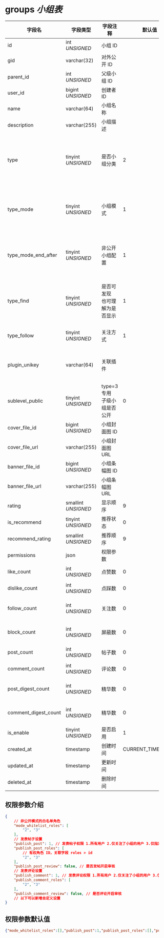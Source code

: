 # groups *小组表*

| 字段名 | 字段类型 | 字段注释 | 默认值 | 可空 | 备注 |
| --- | --- | --- | --- | --- | --- |
| id | int *UNSIGNED* | 小组 ID | | NO | 自动递增 |
| gid | varchar(32) | 对外公开 ID |  | NO | **唯一值** |
| parent_id | int *UNSIGNED* | 父级小组 ID |  | YES | type=2 时使用 |
| user_id | bigint *UNSIGNED* | 创建者 ID |  | YES | 关联字段 [users->id](../users/users.md) |
| name | varchar(64) | 小组名称 |  | NO | **多语言**  |
| description | varchar(255) | 小组描述 |  | YES | **多语言** |
| type | tinyint *UNSIGNED* | 是否小组分类 | 2 | NO | 1.小组分类（仅作为父级小组，不可发帖）<br>2.小组<br>3.子小组，小组内小组 |
| type_mode | tinyint *UNSIGNED* | 小组模式 | 1 | NO | 1.公开（任何人都能查看小组内帖子）<br>2.非公开（只有成员才能查看小组内帖子） |
| type_mode_end_after | tinyint *UNSIGNED* | 非公开小组配置 | 1 | NO | 1.不限制<br>2.小组内容全部不可见<br>3.到期前内容可见，新内容不可见 |
| type_find | tinyint *UNSIGNED* | 是否可发现<br>也可理解为是否显示 | 1 | NO | 1.可发现（任何人都能找到这个小组）<br>2.不可发现（只有成员能找到这个小组） |
| type_follow | tinyint *UNSIGNED* | 关注方式 | 1 | NO | 1.原生方式 / 2.插件方式 / 3.关闭 |
| plugin_unikey | varchar(64) | 关联插件 |  | YES | type_follow=2 时使用<br>关联字段 [plugins->unikey](../plugins/plugins.md) |
| sublevel_public | tinyint *UNSIGNED* | type=3 专用<br>子级小组是否公开 | 0 | NO | 0.不公开，仅小组内专用<br>1.公开，全站可见 |
| cover_file_id | bigint *UNSIGNED* | 小组封面图 ID |  | YES | 关联字段 [files->id](../systems/files.md) |
| cover_file_url | varchar(255) | 小组封面图 URL |  | YES |  |
| banner_file_id | bigint *UNSIGNED* | 小组条幅图 ID |  | YES | 关联字段 [files->id](../systems/files.md) |
| banner_file_url | varchar(255) | 小组条幅图 URL |  | YES |  |
| rating | smallint *UNSIGNED* | 显示顺序 | 9 | NO | 升序排序 |
| is_recommend | tinyint *UNSIGNED* | 推荐状态 | 0 | NO | 0.不推荐 / 1.推荐 |
| recommend_rating | smallint *UNSIGNED* | 推荐顺序 | 9 | NO | 升序排序 |
| permissions | json | 权限参数 |  | NO |  |
| like_count | int *UNSIGNED* | 点赞数 | 0 | NO | 有多少用户点赞了该小组 |
| dislike_count | int *UNSIGNED* | 点踩数 | 0 | NO | 有多少用户点踩了该小组 |
| follow_count | int *UNSIGNED* | 关注数 | 0 | NO | 有多少用户关注了（收藏）该小组 |
| block_count | int *UNSIGNED* | 屏蔽数 | 0 | NO | 有多少用户屏蔽了（不感兴趣）该小组 |
| post_count | int *UNSIGNED* | 帖子数 | 0 | NO | 有多少帖子发表在该小组 |
| comment_count | int *UNSIGNED* | 评论数 | 0 | NO | 有多少评论发表在该小组 |
| post_digest_count | int *UNSIGNED* | 精华数 | 0 | NO | 插件操作加精，插件加减统计数 |
| comment_digest_count | int *UNSIGNED* | 精华数 | 0 | NO | 插件操作加精，插件加减统计数 |
| is_enable | tinyint *UNSIGNED* | 是否启用 | 1 | NO | 0.不启用 / 1.启用 |
| created_at | timestamp | 创建时间 | CURRENT_TIMESTAMP | NO |  |
| updated_at | timestamp | 更新时间 |  | YES |  |
| deleted_at | timestamp | 删除时间 |  | YES |  |

## 权限参数介绍

```json
{
    // 非公开模式的白名单角色
    "mode_whitelist_roles": [
        "2", "3"
    ],
    // 发表帖子设置
    "publish_post": 1, // 发表帖子权限 1.所有用户 2.仅关注了小组的用户 3.仅指定的角色用户 4.仅限小组管理员
    "publish_post_roles": [
        // 有权角色 ID，关联字段 roles > id
        "2", "3"
    ],
    "publish_post_review": false, // 是否发帖开启审核
    // 发表评论设置
    "publish_comment": 1, // 发表评论权限 1.所有用户 2.仅关注了小组的用户 3.仅指定的角色用户 4.仅限小组管理员
    "publish_comment_roles": [
        "2", "3"
    ],
    "publish_comment_review": false, // 是否评论开启审核
    // 以下可以新增自定义设置
}
```

## 权限参数默认值

```json
{"mode_whitelist_roles":[],"publish_post":1,"publish_post_roles":[],"publish_post_review":false,"publish_comment":1,"publish_comment_roles":[],"publish_comment_review":false}
```
